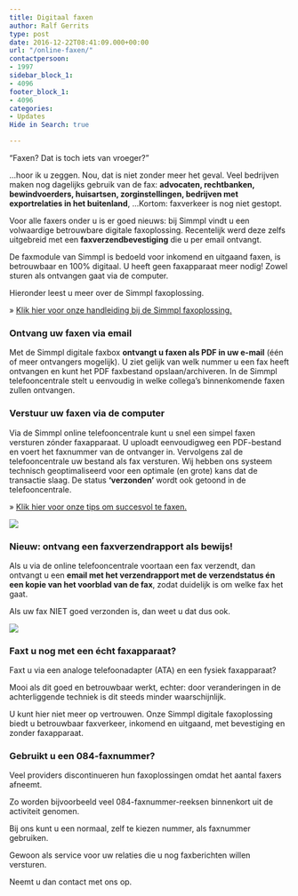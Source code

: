 ```yaml
---
title: Digitaal faxen
author: Ralf Gerrits
type: post
date: 2016-12-22T08:41:09.000+00:00
url: "/online-faxen/"
contactpersoon:
- 1997
sidebar_block_1:
- 4096
footer_block_1:
- 4096
categories:
- Updates
Hide in Search: true

---
```

&#8220;Faxen? Dat is toch iets van vroeger?&#8221;

&#8230;hoor ik u zeggen. Nou, dat is niet zonder meer het geval. Veel bedrijven maken nog dagelijks gebruik van de fax: **advocaten, rechtbanken, bewindvoerders, huisartsen, zorginstellingen, bedrijven met exportrelaties in het buitenland**, &#8230;Kortom: faxverkeer is nog niet gestopt.

<!--more-->

Voor alle faxers onder u is er goed nieuws: bij Simmpl vindt u een volwaardige betrouwbare digitale faxoplossing. Recentelijk werd deze zelfs uitgebreid met een **faxverzendbevestiging** die u per email ontvangt.

De faxmodule van Simmpl is bedoeld voor inkomend en uitgaand faxen, is betrouwbaar en 100% digitaal. U heeft geen faxapparaat meer nodig! Zowel sturen als ontvangen gaat via de computer.

Hieronder leest u meer over de Simmpl faxoplossing.

&raquo; <a href="https://www.simmpl.nl/downloads/Simmpl_handleiding_faxbox_instellen_ontvangen_versturen.pdf" target="_blank">Klik hier voor onze handleiding bij de Simmpl faxoplossing.</a>

### Ontvang uw faxen via email

Met de Simmpl digitale faxbox **ontvangt u faxen als PDF in uw e-mail** (één of meer ontvangers mogelijk). U ziet gelijk van welk nummer u een fax heeft ontvangen en kunt het PDF faxbestand opslaan/archiveren. In de Simmpl telefooncentrale stelt u eenvoudig in welke collega&#8217;s binnenkomende faxen zullen ontvangen.

### Verstuur uw faxen via de computer

Via de Simmpl online telefooncentrale kunt u snel een simpel faxen versturen zónder faxapparaat. U uploadt eenvoudigweg een PDF-bestand en voert het faxnummer van de ontvanger in. Vervolgens zal de telefooncentrale uw bestand als fax versturen. Wij hebben ons systeem technisch geoptimaliseerd voor een optimale (en grote) kans dat de transactie slaag. De status **&#8216;verzonden&#8217;** wordt ook getoond in de telefooncentrale.

&raquo; <a href="https://www.simmpl.nl/downloads/Simmpl_technote_faxen_versturen.pdf" target="_blank">Klik hier voor onze tips om succesvol te faxen.</a>

<a href="https://www.simmpl.nl/downloads/Simmpl_handleiding_faxbox_instellen_ontvangen_versturen.pdf" target="_blank">
<img src="https://res.cloudinary.com/callvoip/image/upload/v1556647042/fax_versturen_400x304.png" class="aligncenter size-full" />
</a>


### Nieuw: ontvang een faxverzendrapport als bewijs!

Als u via de online telefooncentrale voortaan een fax verzendt, dan ontvangt u een **email met het verzendrapport met de verzendstatus én een kopie van het voorblad van de fax**, zodat duidelijk is om welke fax het gaat.

Als uw fax NIET goed verzonden is, dan weet u dat dus ook.

<a href="https://www.simmpl.nl/downloads/Simmpl_handleiding_faxbox_instellen_ontvangen_versturen.pdf" target="_blank"><img src="https://res.cloudinary.com/callvoip/image/upload/v1556647042/faxbevestiging_300x354.png" class="aligncenter size-full" /></a>

### Faxt u nog met een écht faxapparaat?

Faxt u via een analoge telefoonadapter (ATA) en een fysiek faxapparaat?

Mooi als dit goed en betrouwbaar werkt, echter: door veranderingen in de achterliggende techniek is dit steeds minder waarschijnlijk.

U kunt hier niet meer op vertrouwen. Onze Simmpl digitale faxoplossing biedt u betrouwbaar faxverkeer, inkomend en uitgaand, met bevestiging en zonder faxapparaat.

### Gebruikt u een 084-faxnummer?

Veel providers discontinueren hun faxoplossingen omdat het aantal faxers afneemt.

Zo worden bijvoorbeeld veel 084-faxnummer-reeksen binnenkort uit de activiteit genomen.

Bij ons kunt u een normaal, zelf te kiezen nummer, als faxnummer gebruiken.

Gewoon als service voor uw relaties die u nog faxberichten willen versturen.

Neemt u dan contact met ons op.